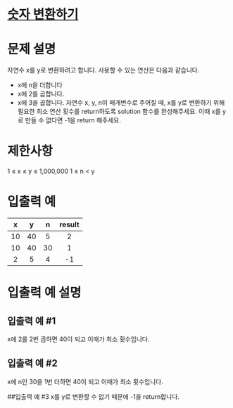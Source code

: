 # [숫자 변환하기](https://school.programmers.co.kr/learn/courses/30/lessons/154538)

# 문제 설명
자연수 x를 y로 변환하려고 합니다. 사용할 수 있는 연산은 다음과 같습니다.

* x에 n을 더합니다
* x에 2를 곱합니다.
* x에 3을 곱합니다.
자연수 x, y, n이 매개변수로 주어질 때, x를 y로 변환하기 위해 필요한 최소 연산 횟수를 return하도록 solution 함수를 완성해주세요. 이때 x를 y로 만들 수 없다면 -1을 return 해주세요.

# 제한사항
1 ≤ x ≤ y ≤ 1,000,000
1 ≤ n < y
# 입출력 예

x	|y	| n	  |result
:---:|:---:|:---:|:---:|
10	|40	| 5	  |2
10	|40	| 30	 |1
2	|5	| 4	  |-1

# 입출력 예 설명

## 입출력 예 #1
x에 2를 2번 곱하면 40이 되고 이때가 최소 횟수입니다.

## 입출력 예 #2
x에 n인 30을 1번 더하면 40이 되고 이때가 최소 횟수입니다.

##입출력 예 #3
x를 y로 변환할 수 없기 때문에 -1을 return합니다.
